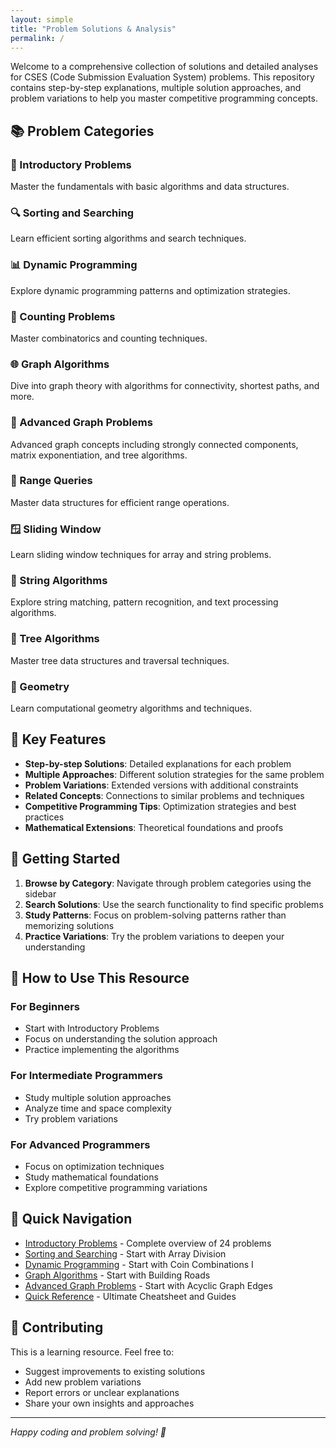 ```yaml
---
layout: simple
title: "Problem Solutions & Analysis"
permalink: /
---
```



Welcome to a comprehensive collection of solutions and detailed analyses for CSES (Code Submission Evaluation System) problems. This repository contains step-by-step explanations, multiple solution approaches, and problem variations to help you master competitive programming concepts.

## 📚 Problem Categories

### 🧮 Introductory Problems
Master the fundamentals with basic algorithms and data structures.

### 🔍 Sorting and Searching
Learn efficient sorting algorithms and search techniques.

### 📊 Dynamic Programming
Explore dynamic programming patterns and optimization strategies.

### 🔢 Counting Problems
Master combinatorics and counting techniques.

### 🌐 Graph Algorithms
Dive into graph theory with algorithms for connectivity, shortest paths, and more.

### 🔗 Advanced Graph Problems
Advanced graph concepts including strongly connected components, matrix exponentiation, and tree algorithms.

### 📏 Range Queries
Master data structures for efficient range operations.

### 🪟 Sliding Window
Learn sliding window techniques for array and string problems.

### 🧵 String Algorithms
Explore string matching, pattern recognition, and text processing algorithms.

### 🌳 Tree Algorithms
Master tree data structures and traversal techniques.

### 📐 Geometry
Learn computational geometry algorithms and techniques.

## 🎯 Key Features

- **Step-by-step Solutions**: Detailed explanations for each problem
- **Multiple Approaches**: Different solution strategies for the same problem
- **Problem Variations**: Extended versions with additional constraints
- **Related Concepts**: Connections to similar problems and techniques
- **Competitive Programming Tips**: Optimization strategies and best practices
- **Mathematical Extensions**: Theoretical foundations and proofs

## 🚀 Getting Started

1. **Browse by Category**: Navigate through problem categories using the sidebar
2. **Search Solutions**: Use the search functionality to find specific problems
3. **Study Patterns**: Focus on problem-solving patterns rather than memorizing solutions
4. **Practice Variations**: Try the problem variations to deepen your understanding

## 📖 How to Use This Resource

### For Beginners
- Start with Introductory Problems
- Focus on understanding the solution approach
- Practice implementing the algorithms

### For Intermediate Programmers
- Study multiple solution approaches
- Analyze time and space complexity
- Try problem variations

### For Advanced Programmers
- Focus on optimization techniques
- Study mathematical foundations
- Explore competitive programming variations

## 🔗 Quick Navigation

- [Introductory Problems](/cses-analyses/problem_soulutions/introductory_problems/) - Complete overview of 24 problems
- [Sorting and Searching](/cses-analyses/problem_soulutions/sorting_and_searching/array_division_analysis/) - Start with Array Division
- [Dynamic Programming](/cses-analyses/problem_soulutions/dynamic_programming/coin_combinations_i_analysis/) - Start with Coin Combinations I
- [Graph Algorithms](/cses-analyses/problem_soulutions/graph_algorithms/building_roads_analysis/) - Start with Building Roads
- [Advanced Graph Problems](/cses-analyses/problem_soulutions/advanced_graph_problems/acyclic_graph_edges_analysis/) - Start with Acyclic Graph Edges
- [Quick Reference](/cses-analyses/quick_reference/) - Ultimate Cheatsheet and Guides

## 📝 Contributing

This is a learning resource. Feel free to:
- Suggest improvements to existing solutions
- Add new problem variations
- Report errors or unclear explanations
- Share your own insights and approaches

---

*Happy coding and problem solving! 🎉* 